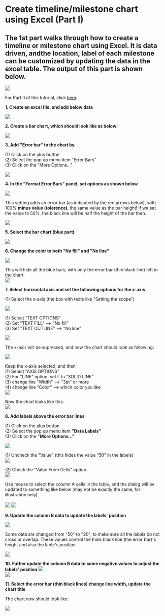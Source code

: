 # Create timeline/milestone chart using Excel (Part I)

## The 1st part walks through how to create a timeline or milestone chart using Excel. It is data driven, andthe location, label of each milestone can be customized by updating the data in the excel table. The output of this part is shown below.

![](https://github.com/DavidKou/ExcelForPM/blob/main/images/part(I).png)

For Part II of this tutorial, click [here](https://github.com/DavidKou/ExcelForPM/edit/main/timeline-chart-II.md).

**1. Create an excel file, and add below data**

![](https://github.com/DavidKou/ExcelForPM/blob/main/images/d1.png)


**2. Create a bar chart, which should look like as below:**

![](https://github.com/DavidKou/ExcelForPM/blob/main/images/c1.png)

**3. Add "Error bar" to the chart by**

(1) Click on the plus button <br />
(2) Select the pop up menu item "Error Bars"<br />
(3) Click on the "More Options..."<br />

![](https://github.com/DavidKou/ExcelForPM/blob/main/images/c2.png)

**4. In the "Format Error Bars" panel, set options as shown below**

![](https://github.com/DavidKou/ExcelForPM/blob/main/images/c3.png)

This setting adds an error bar (as indicated by the red arrows below), with 100% **minus value (tolerence)**, the same value as the bar height! If we set the value to 50%, the black line will be half the height of the bar then.

![](https://github.com/DavidKou/ExcelForPM/blob/main/images/c4.png)

**5. Select the bar chart (blue part)**

![](https://github.com/DavidKou/ExcelForPM/blob/main/images/c5.png)


**6. Change the color to both "No fill" and "No line"**

![](https://github.com/DavidKou/ExcelForPM/blob/main/images/c6.png)

This will hide all the blue bars, with only the error bar (thin black line) left in the chart. <br/>
![](https://github.com/DavidKou/ExcelForPM/blob/main/images/c7.png)

**7. Select horizontal axis and set the following options for the x-axis**

(1) Select the x-axis (the box with texts like "Setting the scope")

![](https://github.com/DavidKou/ExcelForPM/blob/main/images/c8.png)

(1) Select "TEXT OPTIONS" <br/>
(2) Set "TEXT FILL" --> "No fill" <br/>
(3) Set "TEXT OUTLINE" --> "No line"<br/>

![](https://github.com/DavidKou/ExcelForPM/blob/main/images/c9.png)

The x-axis will be supressed, and now the chart should look as following:

![](https://github.com/DavidKou/ExcelForPM/blob/main/images/c10.png)

Keep the x-axis selected, and then <br/>
(1) Select "AXIS OPTIONS" <br/>
(2) For "LINE" option, set it to "SOLID LINE"<br/>
(3) change line "Width" --> "3pt" or more<br/>
(4) change line "Color" --> which color you like<br/>
![](https://github.com/DavidKou/ExcelForPM/blob/main/images/c10a.png)

Now the chart looks like this:<br/>
![](https://github.com/DavidKou/ExcelForPM/blob/main/images/c10b.png)


**8. Add labels above the error bar lines** 

(1) Click on the plus button <br />
(2) Select the pop up menu item **"Data Labels"**<br />
(3) Click on the **"More Options..."**<br />

![](https://github.com/DavidKou/ExcelForPM/blob/main/images/c11.png)

(1) Uncheck the "Value" (this hides the value "50" in the labels) <br/>
![](https://github.com/DavidKou/ExcelForPM/blob/main/images/c12.png)

(2) Check the "Value From Cells" option <br/>
![](https://github.com/DavidKou/ExcelForPM/blob/main/images/c13.png)<br/>

Use mouse to select the column A cells in the table, and the dialog will be updated to something like below (may not be exactly the same, for illustration only)<br/><br/>
![](https://github.com/DavidKou/ExcelForPM/blob/main/images/c14.png)
![](https://github.com/DavidKou/ExcelForPM/blob/main/images/c15.png)<br/>

**9. Update the column B data to update the labels' position**

![](https://github.com/DavidKou/ExcelForPM/blob/main/images/d2.png)<br/>

Some data are changed from "50" to "20", to make sure all the labels do not cross or overlap. These values control the think black line (the error bar)'s height and also the lable's position.

![](https://github.com/DavidKou/ExcelForPM/blob/main/images/c16.png)<br/>

**10. Futher update the column B data to some negative values to adjust the labels' position**
![](https://github.com/DavidKou/ExcelForPM/blob/main/images/d3.png)<br/>
![](https://github.com/DavidKou/ExcelForPM/blob/main/images/c18.png)<br/>

**11. Select the error bar (thin black lines) change line width, update the chart title**

The chart now should look like:

![](https://github.com/DavidKou/ExcelForPM/blob/main/images/c19.png)<br/>





